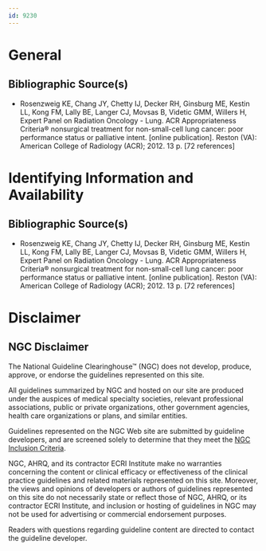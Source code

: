```yaml
---
id: 9230
---
```


# General

## Bibliographic Source(s)

- Rosenzweig KE, Chang JY, Chetty IJ, Decker RH, Ginsburg ME, Kestin LL, Kong FM, Lally BE, Langer CJ, Movsas B, Videtic GMM, Willers H, Expert Panel on Radiation Oncology - Lung. ACR Appropriateness Criteria® nonsurgical treatment for non-small-cell lung cancer: poor performance status or palliative intent. [online publication]. Reston (VA): American College of Radiology (ACR); 2012. 13 p. [72 references]

# Identifying Information and Availability

## Bibliographic Source(s)

- Rosenzweig KE, Chang JY, Chetty IJ, Decker RH, Ginsburg ME, Kestin LL, Kong FM, Lally BE, Langer CJ, Movsas B, Videtic GMM, Willers H, Expert Panel on Radiation Oncology - Lung. ACR Appropriateness Criteria® nonsurgical treatment for non-small-cell lung cancer: poor performance status or palliative intent. [online publication]. Reston (VA): American College of Radiology (ACR); 2012. 13 p. [72 references]

# Disclaimer

## NGC Disclaimer

The National Guideline Clearinghouse™ (NGC) does not develop, produce, approve, or endorse the guidelines represented on this site.

All guidelines summarized by NGC and hosted on our site are produced under the auspices of medical specialty societies, relevant professional associations, public or private organizations, other government agencies, health care organizations or plans, and similar entities.

Guidelines represented on the NGC Web site are submitted by guideline developers, and are screened solely to determine that they meet the [NGC Inclusion Criteria](/help-and-about/summaries/inclusion-criteria).

NGC, AHRQ, and its contractor ECRI Institute make no warranties concerning the content or clinical efficacy or effectiveness of the clinical practice guidelines and related materials represented on this site. Moreover, the views and opinions of developers or authors of guidelines represented on this site do not necessarily state or reflect those of NGC, AHRQ, or its contractor ECRI Institute, and inclusion or hosting of guidelines in NGC may not be used for advertising or commercial endorsement purposes.

Readers with questions regarding guideline content are directed to contact the guideline developer.

